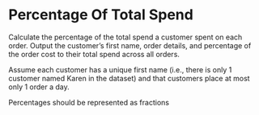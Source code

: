 # Percentage Of Total Spend

Calculate the percentage of the total spend a customer spent on each order. Output the customer’s first name, order details, and percentage of the order cost to their total spend across all orders. 


Assume each customer has a unique first name (i.e., there is only 1 customer named Karen in the dataset) and that customers place at most only 1 order a day.


Percentages should be represented as fractions